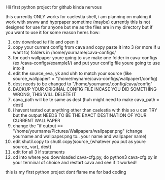 Hii first python project for github kinda nervous

this currently ONLY works for caelestia shell, i am planning on making it work with swww and hyprpaper sometime (maybe)
currently this is not designed for use for anyone but me as the files are in my directory 
but if you want to use it for some reason heres how:
1. obv download te file and open it
2. copy your current config from cava and copy paste it into 3 (or more if u want to) folders in /home/yourname/cava-configs/
3. for each wallpaper youre going to use make one folder in cava-configs (ex /cava-configs/example1/) and put your config file youre going to use into it
4. edit the source_eva, yk and uhh to match your source (like source_wallpaper1 = "/home/myname/cava-configs/wallpaper1/config)
5. dest needs to be changed to "/home/yourname/.config/cava/config"
6. BACKUP YOUR ORIGINAL CONFIG FILE INCASE YOU DID SOMETHING WRONG, THIS WILL DELETE IT
7. cava_path will be te same as dest (huh might need to make cava_path = dest)
8. i havent tested out anything other than caelestia with this so u can TRY but the output NEEDS TO BE THE EXACT DESTINATION OF YOUR CURRENT WALLPAPER
9. change the "if output == "/home/yourname/Pictures/Wallpapers/wallpaper.png" (change yourname and wallpaper.png to.. your name and wallpaper name)
10. edit shutil.copy to shutil.copy(source_{whatever you put as youre source_ var}, dest)
11. edit for all 3 if statements
12. cd into where you downloaded cava-cfg.py, do python3 cava-cfg.py in your terminal of choice and restart cava and see if it worked!

this is my first python project dont flame me for bad coding
